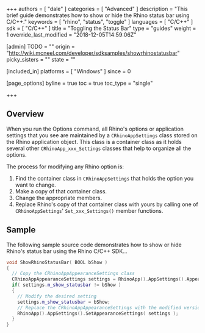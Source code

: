 +++
authors = [ "dale" ]
categories = [ "Advanced" ]
description = "This brief guide demonstrates how to show or hide the Rhino status bar using C/C++."
keywords = [ "rhino", "status", "toggle" ]
languages = [ "C/C++" ]
sdk = [ "C/C++" ]
title = "Toggling the Status Bar"
type = "guides"
weight = 1
override_last_modified = "2018-12-05T14:59:06Z"

[admin]
TODO = ""
origin = "http://wiki.mcneel.com/developer/sdksamples/showrhinostatusbar"
picky_sisters = ""
state = ""

[included_in]
platforms = [ "Windows" ]
since = 0

[page_options]
byline = true
toc = true
toc_type = "single"

+++

 
## Overview

When you run the Options command, all Rhino's options or application settings that you see are maintained by a `CRhinoAppSettings` class stored on the Rhino application object.  This class is a container class as it holds several other `CRhinoApp_xxx_Settings` classes that help to organize all the options.

The process for modifying any Rhino option is:

1. Find the container class in `CRhinoAppSettings` that holds the option you want to change.
1. Make a copy of that container class.
1. Change the appropriate members.
1. Replace Rhino's copy of that container class with yours by calling one of `CRhinoAppSettings`' `Set_xxx_Settings()` member functions.

## Sample

The following sample source code demonstrates how to show or hide Rhino's status bar using the Rhino C/C++ SDK...

```cpp
void ShowRhinoStatusBar( BOOL bShow )
{
  // Copy the CRhinoAppAppearanceSettings class
  CRhinoAppAppearanceSettings settings = RhinoApp().AppSettings().AppearanceSettings( true );
  if( settings.m_show_statusbar != bShow )
  {
    // Modify the desired setting
    settings.m_show_statusbar = bShow;
    // Replace the CRhinoAppAppearanceSettings with the modified version
    RhinoApp().AppSettings().SetAppearanceSettings( settings );
  }
}
```
